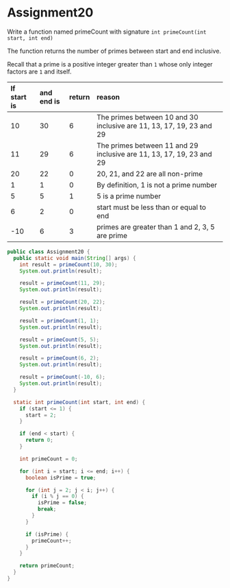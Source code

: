 # Assignment20

Write a function named primeCount with signature `int primeCount(int start, int end)`

The function returns the number of primes between start and end inclusive.

Recall that a prime is a positive integer greater than `1` whose only integer factors are `1` and itself.

| If start is | and end is | return | reason |
|:-------------|:-------------|:-------------|:-------------|
| 10 | 30 | 6 | The primes between 10 and 30 inclusive are 11, 13, 17, 19, 23 and 29 |
| 11 | 29 | 6 | The primes between 11 and 29 inclusive are 11, 13, 17, 19, 23 and 29 |
| 20 | 22 | 0 | 20, 21, and 22 are all non-prime |
| 1 | 1 | 0 | By definition, 1 is not a prime number |
| 5 | 5 | 1 | 5 is a prime number |
| 6 | 2 | 0 | start must be less than or equal to end |
| -10 | 6 | 3 | primes are greater than 1 and 2, 3, 5 are prime |

```java
public class Assignment20 {
  public static void main(String[] args) {
    int result = primeCount(10, 30);
    System.out.println(result);

    result = primeCount(11, 29);
    System.out.println(result);

    result = primeCount(20, 22);
    System.out.println(result);

    result = primeCount(1, 1);
    System.out.println(result);

    result = primeCount(5, 5);
    System.out.println(result);

    result = primeCount(6, 2);
    System.out.println(result);

    result = primeCount(-10, 6);
    System.out.println(result);
  }

  static int primeCount(int start, int end) {
    if (start <= 1) {
      start = 2;
    }

    if (end < start) {
      return 0;
    }

    int primeCount = 0;

    for (int i = start; i <= end; i++) {
      boolean isPrime = true;

      for (int j = 2; j < i; j++) {
        if (i % j == 0) {
          isPrime = false;
          break;
        }
      }

      if (isPrime) {
        primeCount++;
      }
    }

    return primeCount;
  }
}
```
